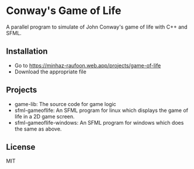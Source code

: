 # Conway's Game of Life

A parallel program to simulate of John Conway's game of life with C++ and SFML.

## Installation

- Go to https://minhaz-raufoon.web.app/projects/game-of-life
- Download the appropriate file

## Projects
- game-lib: The source code for game logic
- sfml-gameoflife: An SFML program for linux which displays the game of life in a 2D game screen.
- sfml-gameoflife-windows: An SFML program for windows which does the same as above.

## License

MIT
